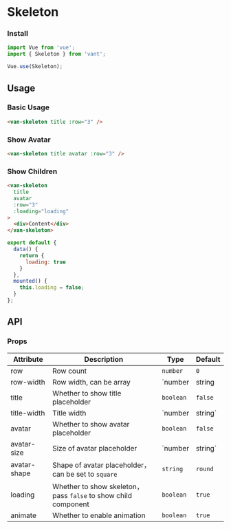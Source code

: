 # Skeleton

### Install

``` javascript
import Vue from 'vue';
import { Skeleton } from 'vant';

Vue.use(Skeleton);
```

## Usage

### Basic Usage

```html
<van-skeleton title :row="3" />
```

### Show Avatar

```html
<van-skeleton title avatar :row="3" />
```

### Show Children

```html
<van-skeleton
  title
  avatar
  :row="3"
  :loading="loading"
>
  <div>Content</div>
</van-skeleton>
```

```js
export default {
  data() {
    return {
      loading: true
    }
  },
  mounted() {
    this.loading = false;
  }
};
```

## API

### Props

| Attribute | Description | Type | Default |
|------|------|------|------|
| row | Row count | `number` | `0` |
| row-width | Row width, can be array | `number | string | number[] | string []` | `100%` |
| title | Whether to show title placeholder | `boolean` | `false` |
| title-width | Title width | `number | string` | `40%` |
| avatar | Whether to show avatar placeholder | `boolean` | `false` |
| avatar-size | Size of avatar placeholder | `number | string` | `32px` |
| avatar-shape | Shape of avatar placeholder，can be set to `square` | `string` | `round` |
| loading | Whether to show skeleton，pass `false` to show child component | `boolean` | `true` |
| animate | Whether to enable animation | `boolean` | `true` |
